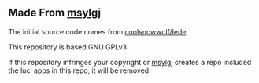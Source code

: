 ## Made From [msylgj](https://github.com/msylgj)

The initial source code comes from [coolsnowwolf/lede](https://github.com/coolsnowwolf/lede)

This repository is based GNU GPLv3 

If this repository infringes your copyright or [msylgj](https://github.com/msylgj) creates a repo included the luci apps in this repo, it will be removed
